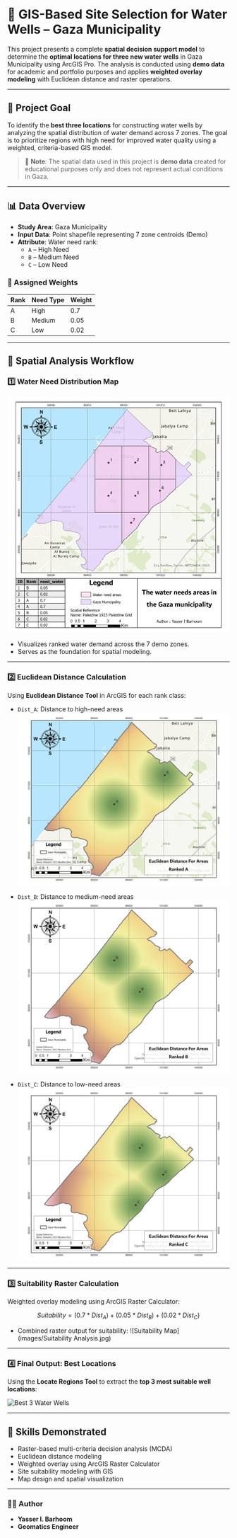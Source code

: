 # 🚰 GIS-Based Site Selection for Water Wells – Gaza Municipality

This project presents a complete **spatial decision support model** to determine the **optimal locations for three new water wells** in Gaza Municipality using ArcGIS Pro. The analysis is conducted using **demo data** for academic and portfolio purposes and applies **weighted overlay modeling** with Euclidean distance and raster operations.

---

## 🎯 Project Goal

To identify the **best three locations** for constructing water wells by analyzing the spatial distribution of water demand across 7 zones. The goal is to prioritize regions with high need for improved water quality using a weighted, criteria-based GIS model.

> 📝 **Note**: The spatial data used in this project is **demo data** created for educational purposes only and does not represent actual conditions in Gaza.

---

## 📊 Data Overview

- **Study Area**: Gaza Municipality
- **Input Data**: Point shapefile representing 7 zone centroids (Demo)
- **Attribute**: Water need rank:
  - `A` – High Need
  - `B` – Medium Need
  - `C` – Low Need

### 🔢 Assigned Weights

| Rank | Need Type     | Weight |
|------|---------------|--------|
| A    | High          | 0.7    |
| B    | Medium        | 0.05   |
| C    | Low           | 0.02   |

---

## 🧭 Spatial Analysis Workflow

### 1️⃣ Water Need Distribution Map

![Water Need Areas](images/data.jpg)

- Visualizes ranked water demand across the 7 demo zones.
- Serves as the foundation for spatial modeling.

---

### 2️⃣ Euclidean Distance Calculation

Using **Euclidean Distance Tool** in ArcGIS for each rank class:

- `Dist_A`: Distance to high-need areas  
  ![Distance A](images/EDistanceA.jpg)

- `Dist_B`: Distance to medium-need areas  
  ![Distance B](images/EDistanceB.jpg)

- `Dist_C`: Distance to low-need areas  
  ![Distance C](images/EDistanceC.jpg)

---

### 3️⃣ Suitability Raster Calculation

Weighted overlay modeling using ArcGIS Raster Calculator:

```math
Suitability = (0.7 * Dist_A) + (0.05 * Dist_B) + (0.02 * Dist_C)
````

* Combined raster output for suitability:
  ![Suitability Map](images/Suitability Analysis.jpg)

---

### 4️⃣ Final Output: Best Locations

Using the **Locate Regions Tool** to extract the **top 3 most suitable well locations**:

![Best 3 Water Wells](images/Best3Wells.jpg)

---

## 🧠 Skills Demonstrated

* Raster-based multi-criteria decision analysis (MCDA)
* Euclidean distance modeling
* Weighted overlay using ArcGIS Raster Calculator
* Site suitability modeling with GIS
* Map design and spatial visualization

---


### 👨‍💻 **Author**

* **Yasser I. Barhoom**
* **Geomatics Engineer**
